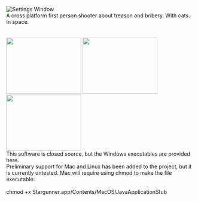 ![Settings Window](http://i.imgur.com/7pnJ2FJ.jpg)<br>
A cross platform first person shooter about treason and bribery. With cats. In space.<br><br><br>
<a href="http://andrewpinion.com/img/sg1b.png"><img src="http://andrewpinion.com/img/sg1b.png" width=200 height=150></a>
<a href="http://andrewpinion.com/img/sg2b.png"><img src="http://andrewpinion.com/img/sg2b.png" width=200 height=150></a>
<a href="http://andrewpinion.com/img/sg3b.png"><img src="http://andrewpinion.com/img/sg3b.png" width=200 height=150></a><br>
This software is closed source, but the Windows executables are provided here.<br>Preliminary support for Mac and Linux has been added to the project, but it is currently untested. Mac will require using chmod to make the file executable:<br><br>
chmod +x Stargunner.app/Contents/MacOS/JavaApplicationStub

